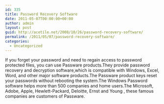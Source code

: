 ```yaml
---
id: 335
title: Password Recovery Software
date: 2011-05-07T00:00:00+00:00
author: admin
layout: post
guid: http://acetile.net/2008/10/26/password-recovery-software/
permalink: /2011/05/07/password-recovery-software/
categories:
  - Uncategorized
---
```

If you forget your password and need to regain access to password protected files, you can use Passware products.They provide password recovery and decryption software,which is compatible with Windows, Excel, Word, and other major software products.The Passware product keys reset your passwords without rebooting the system.The Windows Password software helps more than 500 companies and home users.The Microsoft, Adobe, Apple, Hewlett-Packard, Deloitte, Ernst and Young , these famous companies are customers of Passware.